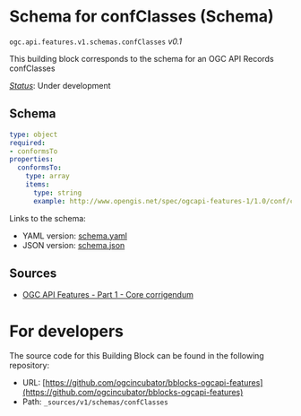 
# Schema for confClasses (Schema)

`ogc.api.features.v1.schemas.confClasses` *v0.1*

This building block corresponds to the schema for an OGC API Records confClasses

[*Status*](http://www.opengis.net/def/status): Under development

## Schema

```yaml
type: object
required:
- conformsTo
properties:
  conformsTo:
    type: array
    items:
      type: string
      example: http://www.opengis.net/spec/ogcapi-features-1/1.0/conf/core

```

Links to the schema:

* YAML version: [schema.yaml](https://ogcincubator.github.io/bblocks-ogcapi-features/build/annotated/api/features/v1/schemas/confClasses/schema.json)
* JSON version: [schema.json](https://ogcincubator.github.io/bblocks-ogcapi-features/build/annotated/api/features/v1/schemas/confClasses/schema.yaml)

## Sources

* [OGC API Features - Part 1 - Core corrigendum](https://docs.ogc.org/is/17-069r4/17-069r4.html)

# For developers

The source code for this Building Block can be found in the following repository:

* URL: [https://github.com/ogcincubator/bblocks-ogcapi-features](https://github.com/ogcincubator/bblocks-ogcapi-features)
* Path: `_sources/v1/schemas/confClasses`

